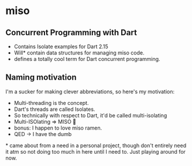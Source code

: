 # miso

## Concurrent Programming with Dart
- Contains Isolate examples for Dart 2.15
- Will\* contain data structures for managing miso code.
- defines a totally cool term for Dart concurrent programming.

## Naming motivation
I'm a sucker for making clever abbreviations, so here's my motivation:
- Multi-threading is the concept.
- Dart's threads are called Isolates.
- So technically with respect to Dart, it'd be called multi-isolating
- Multi-ISOlating => MISO 🍜
- bonus: I happen to love miso ramen.
- QED -> I have the dumb


\* came about from a need in a personal project, though don't entirely need it atm so not doing too much in here until I need to. Just playing around for now.
